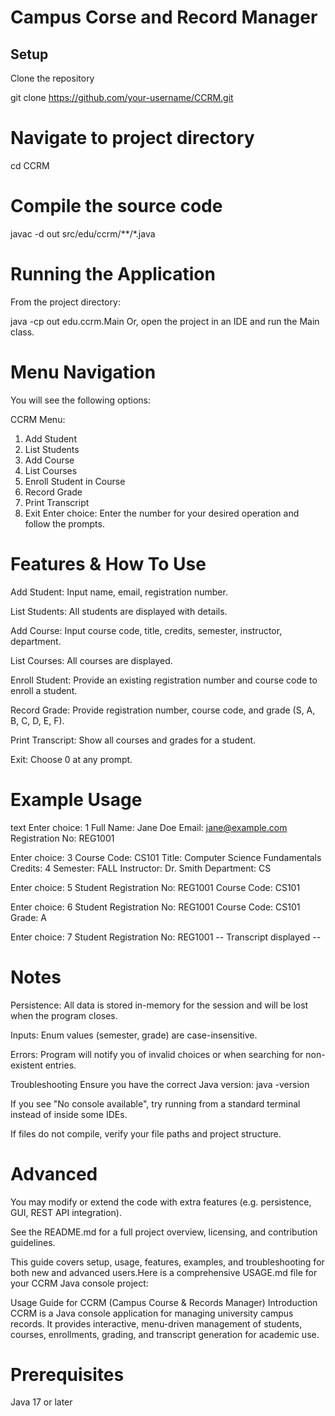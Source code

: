 # Campus Corse and Record Manager

## Setup
Clone the repository

git clone https://github.com/your-username/CCRM.git

# Navigate to project directory

cd CCRM

# Compile the source code

javac -d out src/edu/ccrm/**/*.java

# Running the Application
From the project directory:

java -cp out edu.ccrm.Main
Or, open the project in an IDE and run the Main class.

# Menu Navigation
You will see the following options:

CCRM Menu:
1. Add Student
2. List Students
3. Add Course
4. List Courses
5. Enroll Student in Course
6. Record Grade
7. Print Transcript
0. Exit
Enter choice:
Enter the number for your desired operation and follow the prompts.

# Features & How To Use
Add Student:
Input name, email, registration number.

List Students:
All students are displayed with details.

Add Course:
Input course code, title, credits, semester, instructor, department.

List Courses:
All courses are displayed.

Enroll Student:
Provide an existing registration number and course code to enroll a student.

Record Grade:
Provide registration number, course code, and grade (S, A, B, C, D, E, F).

Print Transcript:
Show all courses and grades for a student.

Exit:
Choose 0 at any prompt.

# Example Usage
text
Enter choice: 1
Full Name: Jane Doe
Email: jane@example.com
Registration No: REG1001

Enter choice: 3
Course Code: CS101
Title: Computer Science Fundamentals
Credits: 4
Semester: FALL
Instructor: Dr. Smith
Department: CS

Enter choice: 5
Student Registration No: REG1001
Course Code: CS101

Enter choice: 6
Student Registration No: REG1001
Course Code: CS101
Grade: A

Enter choice: 7
Student Registration No: REG1001
-- Transcript displayed --

# Notes
Persistence:
All data is stored in-memory for the session and will be lost when the program closes.

Inputs:
Enum values (semester, grade) are case-insensitive.

Errors:
Program will notify you of invalid choices or when searching for non-existent entries.

Troubleshooting
Ensure you have the correct Java version:
java -version

If you see "No console available", try running from a standard terminal instead of inside some IDEs.

If files do not compile, verify your file paths and project structure.

# Advanced
You may modify or extend the code with extra features (e.g. persistence, GUI, REST API integration).

See the README.md for a full project overview, licensing, and contribution guidelines.

This guide covers setup, usage, features, examples, and troubleshooting for both new and advanced users.Here is a comprehensive USAGE.md file for your CCRM Java console project:

Usage Guide for CCRM (Campus Course & Records Manager)
Introduction
CCRM is a Java console application for managing university campus records. It provides interactive, menu-driven management of students, courses, enrollments, grading, and transcript generation for academic use.

# Prerequisites
Java 17 or later
